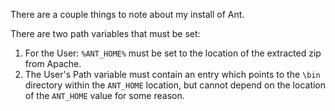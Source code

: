 
There are a couple things to note about my install of Ant.

There are two path variables that must be set:
1. For the User: `%ANT_HOME%` must be set to the location of the extracted zip from Apache.
2. The User's Path variable must contain an entry which points to the `\bin` directory within the `ANT_HOME` location, but cannot depend on the location of the `ANT_HOME` value for some reason.